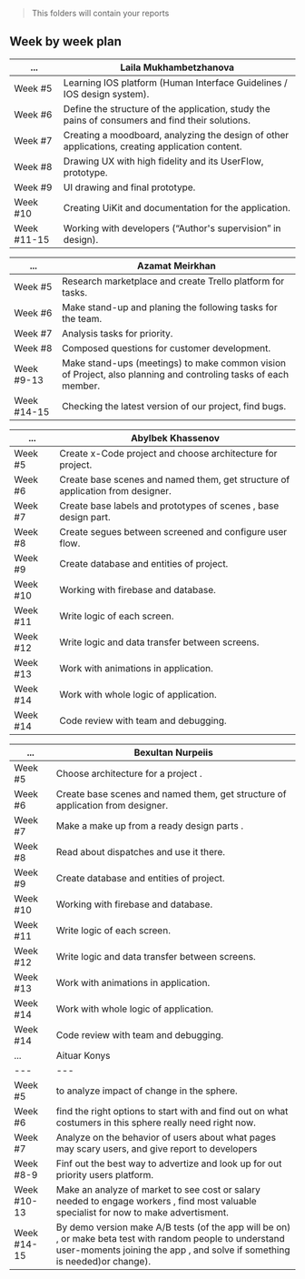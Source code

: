 > This folders will contain your reports
## Week by week plan
|...|Laila Mukhambetzhanova|
|---|---|
|Week #5|Learning IOS platform (Human Interface Guidelines / IOS design system).|
|Week #6|Define the structure of the application, study the pains of consumers and find their solutions.|
|Week #7|Creating a moodboard, analyzing the design of other applications, creating application content.|
|Week #8|Drawing UX with high fidelity and its UserFlow, prototype.|
|Week #9|UI drawing and final prototype.|
|Week #10|Creating UiKit and documentation for the application.|
|Week #11-15|Working with developers (“Author's supervision” in design).|

|...|Azamat Meirkhan|
|---|---|
|Week #5|Research marketplace and create Trello platform for tasks.|
|Week #6|Make stand-up and planing the following tasks for the team.|
|Week #7|Analysis tasks for priority.|
|Week #8|Composed questions for customer development.|
|Week #9-13|Make stand-ups (meetings) to make common vision of Project, also planning and controling tasks of each member.|
|Week #14-15|Checking the latest version of our project, find bugs.|

|...|Abylbek Khassenov|
|---|---|
|Week #5|Create x-Code project and choose architecture for project.|
|Week #6|Create base scenes and named them, get structure of application from designer.|
|Week #7|Create base labels and prototypes of scenes , base design part.|
|Week #8|Create segues between screened and configure user flow.|
|Week #9|Create database and entities of project.|
|Week #10|Working with firebase and database.|
|Week #11|Write logic of each screen.|
|Week #12|Write logic and data transfer between screens.|
|Week #13|Work with animations in application.|
|Week #14|Work with whole logic of application.|
|Week #14|Code review with team and debugging.|

|...|Bexultan Nurpeiis|
|---|---|
|Week #5|Choose architecture for a project .|
|Week #6|Create base scenes and named them, get structure of application from designer.|
|Week #7|Make a make up from a ready design parts .|
|Week #8|Read about dispatches and use it there.|
|Week #9|Create database and entities of project.|
|Week #10|Working with firebase and database.|
|Week #11|Write logic of each screen.|
|Week #12|Write logic and data transfer between screens.|
|Week #13|Work with animations in application.|
|Week #14|Work with whole logic of application.|
|Week #14|Code review with team and debugging.|
|...|Aituar Konys|
|---|---|
|Week #5|to analyze impact of change in the sphere.|
|Week #6|find the right options to start with and find out on what costumers in this sphere really need right now.|
|Week #7|Analyze on the behavior of users about what pages may scary users, and give report to developers |
|Week #8-9|Finf out the best way to advertize and look up for out priority users platform.|
|Week #10-13|Make an analyze of market to see cost or salary needed to engage workers , find most valuable specialist for now to make advertisment.|
|Week #14-15|By demo version make A/B tests (of the app will be on) , or make beta test with random people to understand user-moments joining the app , and solve if something is needed)or change).|

